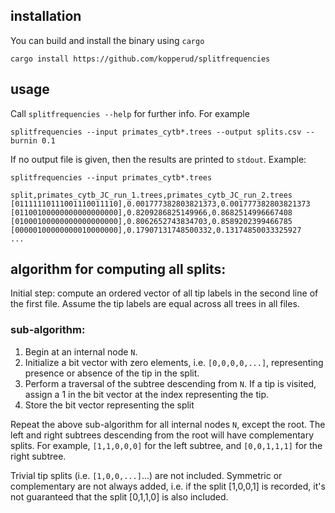## installation

You can build and install the binary using `cargo`

```cargo install https://github.com/kopperud/splitfrequencies```

## usage

Call `splitfrequencies --help` for further info. For example

```splitfrequencies --input primates_cytb*.trees --output splits.csv --burnin 0.1```

If no output file is given, then the results are printed to `stdout`. Example:

```splitfrequencies --input primates_cytb*.trees```

```
split,primates_cytb_JC_run_1.trees,primates_cytb_JC_run_2.trees
[01111110111001110011110],0.001777382803821373,0.001777382803821373
[01100100000000000000000],0.8209286825149966,0.8682514996667408
[01000100000000000000000],0.8062652743834703,0.8589202399466785
[00000100000000010000000],0.17907131748500332,0.13174850033325927
...
```

## algorithm for computing all splits:

Initial step: compute an ordered vector of all tip labels in the second line of the first file. Assume the tip labels are equal across all trees in all files.

### sub-algorithm:
1. Begin at an internal node `N`. 
2. Initialize a bit vector with zero elements, i.e. `[0,0,0,0,...]`, representing presence or absence of the tip in the split.
3. Perform a traversal of the subtree descending from `N`. If a tip is visited, assign a 1 in the bit vector at the index representing the tip.
5. Store the bit vector representing the split

Repeat the above sub-algorithm for all internal nodes `N`, except the root.
The left and right subtrees descending from the root will have complementary splits. 
For example, `[1,1,0,0,0]` for the left subtree, and `[0,0,1,1,1]` for the right subtree.

Trivial tip splits (i.e. `[1,0,0,...]`...) are not included. Symmetric or complementary are not always added, i.e. if the split [1,0,0,1] is recorded, it's not guaranteed that the split [0,1,1,0] is also included.

